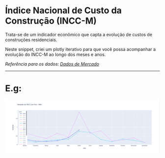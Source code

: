 # Índice Nacional de Custo da Construção (INCC-M)

Trata-se de um indicador econômico que capta a evolução de custos de construções residenciais.

Neste snippet, criei um plotly iterativo para que você possa acompanhar a evolução do INCC-M ao longo dos meses e anos.

*Referência para os dados: [Dados de Mercado](https://www.dadosdemercado.com.br/economia/incc-m)*

---

# E.g:

![plotly-incc](./images/plotly-incc-m.png)
